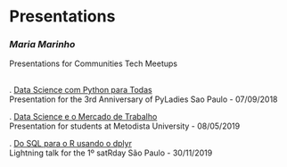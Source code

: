 # Presentations
### ***Maria Marinho***
Presentations for Communities Tech Meetups
##

. [Data Science com Python para Todas](https://bit.ly/DSPython)  
Presentation for the 3rd Anniversary of PyLadies Sao Paulo - 07/09/2018

. [Data Science e o Mercado de Trabalho](http://bit.ly/DataScience_MercadoTrabalho)       
Presentation for students at Metodista University - 08/05/2019

. [Do SQL para o R usando o dplyr](http://bit.ly/satRdaySP_SQL_R)  
Lightning talk for the 1º satRday São Paulo - 30/11/2019
